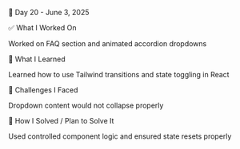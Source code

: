 📅 Day 20 - June 3, 2025

✅ What I Worked On

Worked on FAQ section and animated accordion dropdowns

🧠 What I Learned

Learned how to use Tailwind transitions and state toggling in React

🧩 Challenges I Faced

Dropdown content would not collapse properly

🔧 How I Solved / Plan to Solve It

Used controlled component logic and ensured state resets properly
